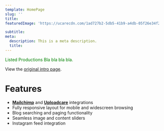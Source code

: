 ```yaml
---
template: HomePage
slug: ''
title:  
featuredImage: 'https://ucarecdn.com/1ad727b2-5db5-41b9-a4db-05f26e34f273/'

subtitle: 
meta:
  description: This is a meta description.
  title: 
---
```


<span style="color:green">
Listed Productions Bla bla bla bla.
</span>

View the [original intro page](https://listedproductions.com).

# Features

* **[Mailchimp](http://mailchimp.com)** and **[Uploadcare](https://uploadcare.com)** integrations
* Fully responsive layout for mobile and widescreen browsing
* Blog searching and paging functionality
* Seamless image and content sliders
* Instagram feed integration


